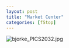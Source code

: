 ```yaml
---
layout: post
title: "Market Center"
categories: [fStop]
---
```

<img alt="bjorke_PICS2032.jpg" src="http://www.botzilla.com/blog/archives/pix/bjorke_PICS2032.jpg" class="img-responsive" border="0" />



<!--more-->

